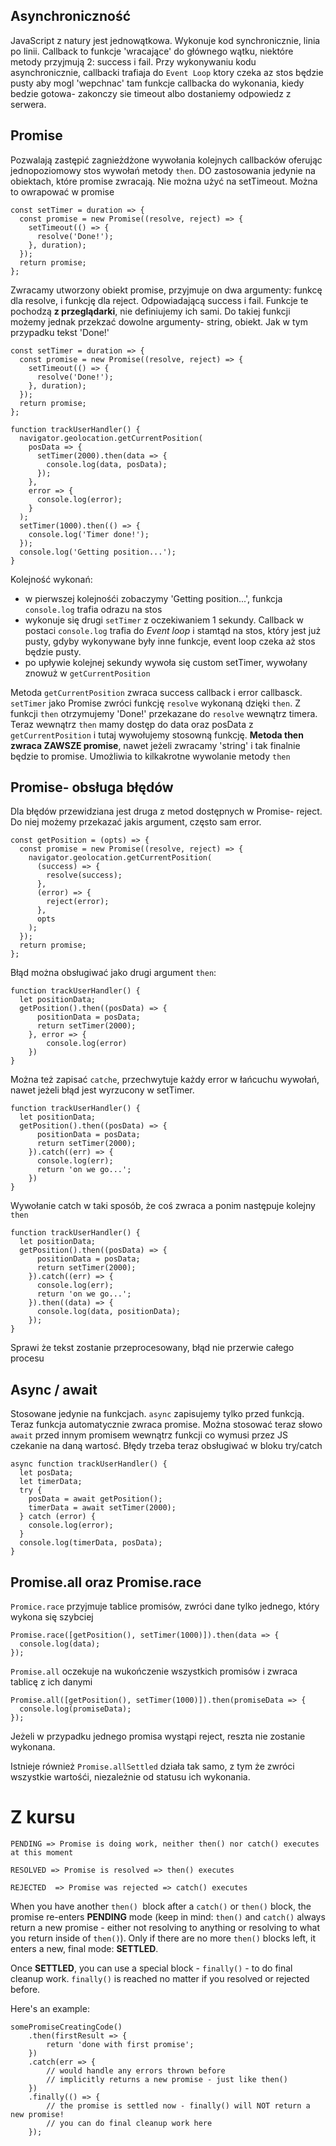## Asynchroniczność
JavaScript z natury jest jednowątkowa. Wykonuje kod synchronicznie, linia po linii. Callback to funkcje 'wracające' do głównego wątku, niektóre metody przyjmują 2: success i fail. Przy wykonywaniu kodu asynchronicznie, callbacki trafiaja do `Event Loop` ktory czeka az stos będzie pusty aby mogl 'wepchnac' tam funkcje callbacka do wykonania, kiedy bedzie gotowa- zakonczy sie timeout albo dostaniemy odpowiedz z serwera.

## Promise
Pozwalają zastępić zagnieżdżone wywołania kolejnych callbacków oferując jednopoziomowy stos wywołań metody `then`. DO zastosowania jedynie na obiektach, które promise zwracają. Nie można użyć na setTimeout. Można to owrapować w promise
```
const setTimer = duration => {
  const promise = new Promise((resolve, reject) => {
    setTimeout(() => {
      resolve('Done!');
    }, duration);
  });
  return promise;
};
```
Zwracamy utworzony obiekt promise, przyjmuje on dwa argumenty: funkcę dla resolve, i funkcję dla reject. Odpowiadającą success i fail. Funkcje te pochodzą **z przeglądarki**, nie definiujemy ich sami. Do takiej funkcji możemy jednak przekzać dowolne argumenty- string, obiekt. Jak w tym przypadku tekst 'Done!'

```
const setTimer = duration => {
  const promise = new Promise((resolve, reject) => {
    setTimeout(() => {
      resolve('Done!');
    }, duration);
  });
  return promise;
};

function trackUserHandler() {
  navigator.geolocation.getCurrentPosition(
    posData => {
      setTimer(2000).then(data => {
        console.log(data, posData);
      });
    },
    error => {
      console.log(error);
    }
  );
  setTimer(1000).then(() => {
    console.log('Timer done!');
  });
  console.log('Getting position...');
}
```
Kolejność wykonań:
- w pierwszej kolejnośći zobaczymy 'Getting position...', funkcja `console.log` trafia odrazu na stos
- wykonuje się drugi `setTimer` z oczekiwaniem 1 sekundy. Callback w postaci `console.log` trafia do *Event loop* i stamtąd na stos, który jest już pusty, gdyby wykonywane były inne funkcje, event loop czeka aż stos będzie pusty. 
- po upływie kolejnej sekundy wywoła się custom setTimer, wywołany znowuż w `getCurrentPosition`

Metoda `getCurrentPosition` zwraca success callback i error callbasck. `setTimer` jako Promise zwróci funkcję `resolve` wykonaną dzięki `then`. Z funkcji `then` otrzymujemy 'Done!' przekazane do `resolve` wewnątrz timera. 
Teraz wewnątrz `then` mamy dostęp do data oraz posData z `getCurrentPosition`  i tutaj wywołujemy stosowną funkcję. **Metoda then zwraca ZAWSZE promise**, nawet jeżeli zwracamy 'string' i tak finalnie będzie to promise. Umożliwia to kilkakrotne wywolanie metody `then`

## Promise- obsługa błędów
Dla błędów przewidziana jest druga z metod dostępnych w Promise- reject. Do niej możemy przekazać jakis argument, często sam error.
```
const getPosition = (opts) => {
  const promise = new Promise((resolve, reject) => {
    navigator.geolocation.getCurrentPosition(
      (success) => {
        resolve(success);
      },
      (error) => {
        reject(error);
      },
      opts
    );
  });
  return promise;
};
```

Błąd można obsługiwać jako drugi argument `then`:
```
function trackUserHandler() {
  let positionData;
  getPosition().then((posData) => {
      positionData = posData;
      return setTimer(2000);
    }, error => {
        console.log(error)
    })
}
```

Można też zapisać `catche`, przechwytuje każdy error w łańcuchu wywołań, nawet jeżeli błąd jest wyrzucony w setTimer. 
```
function trackUserHandler() {
  let positionData;
  getPosition().then((posData) => {
      positionData = posData;
      return setTimer(2000);
    }).catch((err) => {
      console.log(err);
      return 'on we go...';
    })
}
```

Wywołanie catch w taki sposób, że coś zwraca a ponim następuje kolejny `then`
```
function trackUserHandler() {
  let positionData;
  getPosition().then((posData) => {
      positionData = posData;
      return setTimer(2000);
    }).catch((err) => {
      console.log(err);
      return 'on we go...';
    }).then((data) => {
      console.log(data, positionData);
    });
}
```

Sprawi że tekst zostanie przeprocesowany, błąd nie przerwie całego procesu

## Async / await
Stosowane jedynie na funkcjach. `async` zapisujemy tylko przed funkcją. Teraz funkcja automatycznie zwraca promise. Można stosować teraz słowo `await` przed innym promisem wewnątrz funkcji co wymusi przez JS czekanie na daną wartosć. Błędy trzeba teraz obsługiwać w bloku try/catch
```
async function trackUserHandler() {
  let posData;
  let timerData;
  try {
    posData = await getPosition();
    timerData = await setTimer(2000);
  } catch (error) {
    console.log(error);
  }
  console.log(timerData, posData);
}
```

## Promise.all oraz Promise.race
`Promice.race` przyjmuje tablice promisów, zwróci dane tylko jednego, który wykona się szybciej
```
Promise.race([getPosition(), setTimer(1000)]).then(data => {
  console.log(data);
});
```

`Promise.all` oczekuje na wukończenie wszystkich promisów i zwraca tablicę z ich danymi
```
Promise.all([getPosition(), setTimer(1000)]).then(promiseData => {
  console.log(promiseData);
});
```
Jeżeli w przypadku jednego promisa wystąpi reject, reszta nie zostanie wykonana.

Istnieje również `Promise.allSettled` działa tak samo, z tym że zwróci wszystkie wartośći, niezależnie od statusu ich wykonania. 




# Z kursu
```
PENDING => Promise is doing work, neither then() nor catch() executes at this moment

RESOLVED => Promise is resolved => then() executes

REJECTED  => Promise was rejected => catch() executes
```

When you have another ``then() ``block after a ``catch()`` or ``then()`` block, the promise re-enters **PENDING** mode (keep in mind: ``then()`` and ``catch()`` always return a new promise - either not resolving to anything or resolving to what you return inside of ``then()``). Only if there are no more ``then()`` blocks left, it enters a new, final mode: **SETTLED**.

Once **SETTLED**, you can use a special block - ``finally()`` - to do final cleanup work. ```finally()``` is reached no matter if you resolved or rejected before.

Here's an example:
```
somePromiseCreatingCode()
    .then(firstResult => {
        return 'done with first promise';
    })
    .catch(err => {
        // would handle any errors thrown before
        // implicitly returns a new promise - just like then()
    })
    .finally(() => {
        // the promise is settled now - finally() will NOT return a new promise!
        // you can do final cleanup work here
    });
```